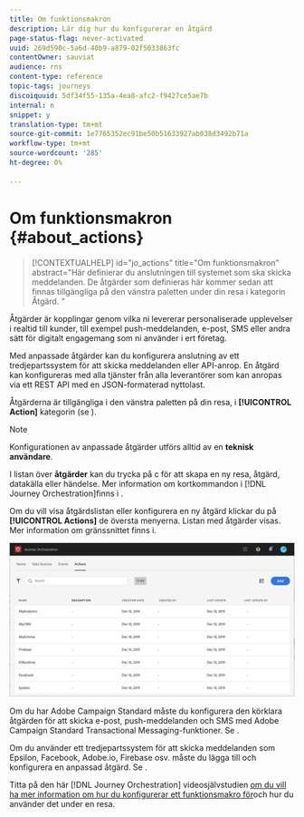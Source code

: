 ```yaml
---
title: Om funktionsmakron
description: Lär dig hur du konfigurerar en åtgärd
page-status-flag: never-activated
uuid: 269d590c-5a6d-40b9-a879-02f5033863fc
contentOwner: sauviat
audience: rns
content-type: reference
topic-tags: journeys
discoiquuid: 5df34f55-135a-4ea8-afc2-f9427ce5ae7b
internal: n
snippet: y
translation-type: tm+mt
source-git-commit: 1e7765352ec91be50b51633927ab038d3492b71a
workflow-type: tm+mt
source-wordcount: '285'
ht-degree: 0%

---
```



# Om funktionsmakron {#about_actions}

>[!CONTEXTUALHELP]
>id="jo_actions"
>title="Om funktionsmakron"
>abstract="Här definierar du anslutningen till systemet som ska skicka meddelanden. De åtgärder som definieras här kommer sedan att finnas tillgängliga på den vänstra paletten under din resa i kategorin Åtgärd. "

Åtgärder är kopplingar genom vilka ni levererar personaliserade upplevelser i realtid till kunder, till exempel push-meddelanden, e-post, SMS eller andra sätt för digitalt engagemang som ni använder i ert företag.

Med anpassade åtgärder kan du konfigurera anslutning av ett tredjepartssystem för att skicka meddelanden eller API-anrop. En åtgärd kan konfigureras med alla tjänster från alla leverantörer som kan anropas via ett REST API med en JSON-formaterad nyttolast.

Åtgärderna är tillgängliga i den vänstra paletten på din resa, i **[!UICONTROL Action]** kategorin (se [](../building-journeys/about-action-activities.md) ).

>[!NOTE]
>
>Konfigurationen av anpassade åtgärder utförs alltid av en **teknisk användare**.

I listan över **åtgärder** kan du trycka på c för att skapa en ny resa, åtgärd, datakälla eller händelse. Mer information om kortkommandon i [!DNL Journey Orchestration]finns i [](../about/user-interface.md#section_ksq_zr1_ffb).

Om du vill visa åtgärdslistan eller konfigurera en ny åtgärd klickar du på **[!UICONTROL Actions]** de översta menyerna. Listan med åtgärder visas. Mer information om gränssnittet finns [](../about/user-interface.md) i.

![](../assets/custom1.png)

Om du har Adobe Campaign Standard måste du konfigurera den körklara åtgärden för att skicka e-post, push-meddelanden och SMS med Adobe Campaign Standard Transactional Messaging-funktioner. Se [](../action/working-with-adobe-campaign.md).

Om du använder ett tredjepartssystem för att skicka meddelanden som Epsilon, Facebook, Adobe.io, Firebase osv. måste du lägga till och konfigurera en anpassad åtgärd. Se [](../action/about-custom-action-configuration.md).

Titta på den här [!DNL Journey Orchestration] videosjälvstudien [om du vill ha mer information om hur du konfigurerar ett funktionsmakro för](https://docs.adobe.com/content/help/en/platform-learn/tutorials/journey-orchestration/configure-actions.html)och hur du använder det under en resa.
